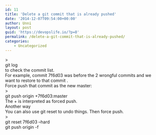 ```yaml
---
id: 11
title: 'Delete a git commit that is already pushed'
date: '2014-12-07T09:54:00+00:00'
author: Unni
layout: post
guid: 'https://devopslife.io/?p=8'
permalink: /delete-a-git-commit-that-is-already-pushed/
categories:
    - Uncategorized
---
```


<div>> <div>git log</div>

</div><div> to check the commit list.</div><div></div><div>For example, commit 7f6d03 was before the 2 wrongful commits and we want to restore to that commit .</div><div></div><div>Force push that commit as the new master:</div><div></div><div>> <div>git push origin +7f6d03:master</div>

</div><div></div><div>The + is interpreted as forced push.</div><div></div><div></div><div>Another way</div><div></div><div>You can also use git reset to undo things. Then force push.</div><div></div><div>> <div>git reset 7f6d03 –hard</div><div>git push origin -f</div>

</div>